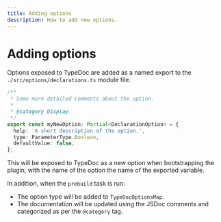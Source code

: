 ```yaml
---
title: Adding options
description: How to add new options.
---
```


# Adding options

Options exposed to TypeDoc are added as a named export to the `./src/options/declarations.ts` module file.

```ts
/**
 * Some more detailed comments about the option.
 *
 * @category Display
 */
export const myNewOption: Partial<DeclarationOption> = {
  help: 'A short description of the option.',
  type: ParameterType.Boolean,
  defaultValue: false,
};
```

This will be exposed to TypeDoc as a new option when bootstrapping the plugin, with the name of the option the name of the exported variable.

In addition, when the `prebuild` task is run:

- The option type will be added to `TypeDocOptionsMap`.
- The documentation will be updated using the JSDoc comments and categorized as per the `@category` tag.
